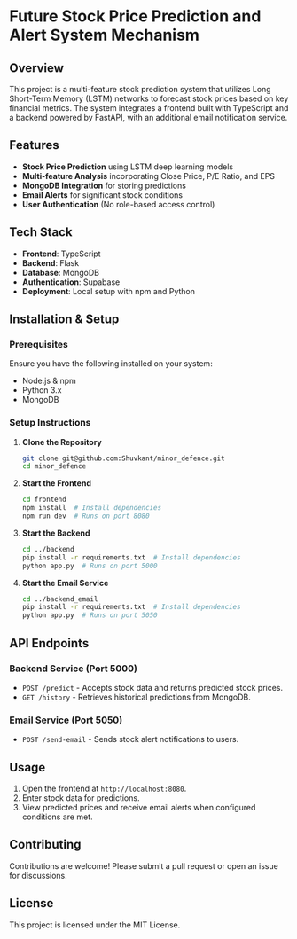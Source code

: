 # Future Stock Price Prediction and Alert System Mechanism

## Overview

This project is a multi-feature stock prediction system that utilizes Long Short-Term Memory (LSTM) networks to forecast stock prices based on key financial metrics. The system integrates a frontend built with TypeScript and a backend powered by FastAPI, with an additional email notification service.

## Features

- **Stock Price Prediction** using LSTM deep learning models
- **Multi-feature Analysis** incorporating Close Price, P/E Ratio, and EPS
- **MongoDB Integration** for storing predictions
- **Email Alerts** for significant stock conditions
- **User Authentication** (No role-based access control)

## Tech Stack

- **Frontend**: TypeScript
- **Backend**: Flask
- **Database**: MongoDB
- **Authentication**: Supabase
- **Deployment**: Local setup with npm and Python

## Installation & Setup

### Prerequisites

Ensure you have the following installed on your system:

- Node.js & npm
- Python 3.x
- MongoDB

### Setup Instructions

1. **Clone the Repository**

   ```sh
   git clone git@github.com:Shuvkant/minor_defence.git
   cd minor_defence
   ```

2. **Start the Frontend**

   ```sh
   cd frontend
   npm install  # Install dependencies
   npm run dev  # Runs on port 8080
   ```

3. **Start the Backend**

   ```sh
   cd ../backend
   pip install -r requirements.txt  # Install dependencies
   python app.py  # Runs on port 5000
   ```

4. **Start the Email Service**
   ```sh
   cd ../backend_email
   pip install -r requirements.txt  # Install dependencies
   python app.py  # Runs on port 5050
   ```

## API Endpoints

### Backend Service (Port 5000)

- `POST /predict` - Accepts stock data and returns predicted stock prices.
- `GET /history` - Retrieves historical predictions from MongoDB.

### Email Service (Port 5050)

- `POST /send-email` - Sends stock alert notifications to users.

## Usage

1. Open the frontend at `http://localhost:8080`.
2. Enter stock data for predictions.
3. View predicted prices and receive email alerts when configured conditions are met.

## Contributing

Contributions are welcome! Please submit a pull request or open an issue for discussions.

## License

This project is licensed under the MIT License.
